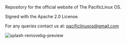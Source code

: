 Repository for the official website of The PacificLinux OS.

Signed with the Apache 2.0 License.

For any queries contact us at: pacificlinuxos@gmail.com


![splash-removebg-preview](https://github.com/PacificLinux/PacificLinux.github.io/assets/164234650/7308f51b-bddc-4465-988f-01f4f3d79e39)
